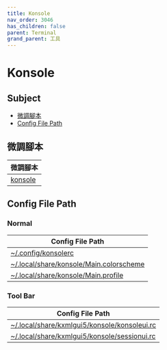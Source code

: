 ```yaml
---
title: Konsole
nav_order: 3046
has_children: false
parent: Terminal
grand_parent: 工具
---
```



# Konsole


## Subject

* [微調腳本](#微調腳本)
* [Config File Path](#config-file-path)


## 微調腳本

| 微調腳本 |
| --- |
| [konsole](https://github.com/samwhelp/note-about-kde/tree/gh-pages/_demo/prototype/tool/konsole) |


## Config File Path


### Normal

| Config File Path |
| --- |
| [~/.config/konsolerc](https://github.com/samwhelp/note-about-kde/tree/gh-pages/_demo/prototype/tool/konsole/asset/overlay/etc/skel/.config/konsolerc) |
| [~/.local/share/konsole/Main.colorscheme](https://github.com/samwhelp/note-about-kde/tree/gh-pages/_demo/prototype/tool/konsole/asset/overlay/etc/skel/.local/share/konsole/Main.colorscheme) |
| [~/.local/share/konsole/Main.profile](https://github.com/samwhelp/note-about-kde/tree/gh-pages/_demo/prototype/tool/konsole/asset/overlay/etc/skel/.local/share/konsole/Main.profile) |


### Tool Bar

| Config File Path |
| --- |
| [~/.local/share/kxmlgui5/konsole/konsoleui.rc](https://github.com/samwhelp/note-about-kde/blob/gh-pages/_demo/prototype/tool/konsole/asset/overlay/etc/skel/.local/share/kxmlgui5/konsole/konsoleui.rc) |
| [~/.local/share/kxmlgui5/konsole/sessionui.rc](https://github.com/samwhelp/note-about-kde/blob/gh-pages/_demo/prototype/tool/konsole/asset/overlay/etc/skel/.local/share/kxmlgui5/konsole/sessionui.rc) |
